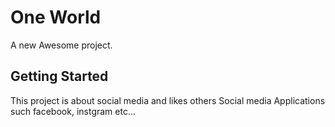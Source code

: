 # One World

A new Awesome project.

## Getting Started

This project is about social media and likes others Social media Applications such facebook, instgram etc...


